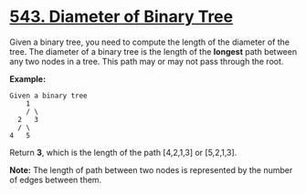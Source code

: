 # [543. Diameter of Binary Tree](https://leetcode.com/problems/diameter-of-binary-tree/description)

Given a binary tree, you need to compute the length of the diameter of the tree. The diameter of a binary tree is the length of the **longest** path between any two nodes in a tree. This path may or may not pass through the root.

**Example:**

    Given a binary tree
        1
        / \
      2   3
      / \
    4   5

Return **3**, which is the length of the path [4,2,1,3] or [5,2,1,3].

**Note:** The length of path between two nodes is represented by the number of edges between them.
